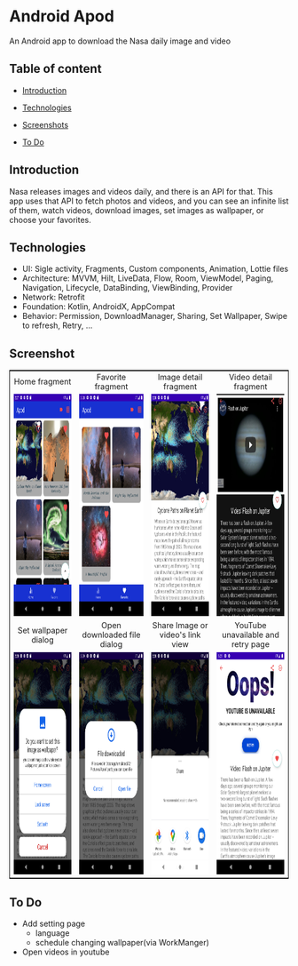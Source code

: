 # Android Apod
An Android app to download the Nasa daily image and video 

## Table of content

* [Introduction](#Introduction)

* [Technologies](#Technologies)
 
* [Screenshots](#Screenshots)

* [To Do](#To-Do)

## Introduction
 Nasa releases images and videos daily, and there is an API for that. This app uses that API to fetch photos and videos, and you can see an infinite list of them, watch videos, download images, set images as wallpaper, or choose your favorites. 

## Technologies 
* UI: Sigle activity, Fragments, Custom components, Animation, Lottie files
* Architecture: MVVM, Hilt, LiveData, Flow, Room, ViewModel, Paging, Navigation, Lifecycle, DataBinding, ViewBinding, Provider
* Network: Retrofit
* Foundation: Kotlin, AndroidX, AppCompat
* Behavior: Permission, DownloadManager, Sharing, Set Wallpaper, Swipe to refresh, Retry, ...

## Screenshot
<table  style="border: 1px solid black; width: 100%; word-wrap:break-word;
              table-layout: fixed; text-align:center" >
 <tr>
    <td>Home fragment</td>
     <td>Favorite fragment</td>
     <td>Image detail fragment</td>
      <td>Video detail fragment</td>
  </tr>
  <tr>
    <td ><img src="screenshots/home_fragment_view.png" width=200 height=400></td>
    <td><img src="screenshots/favorite_fragment_view.png" width=200 height=400></td>
    <td><img src="screenshots/image_detail_view.png" width=200 height=400></td>
    <td><img src="screenshots/video_detail_view.png" width=200 height=400></td>
  </tr>
  <tr>
    <td>Set wallpaper dialog</td>
     <td>Open downloaded file dialog </td>
     <td>Share Image or video's link view</td>
      <td>YouTube unavailable and retry page</td>
  </tr>
  <tr>
    <td><img src="screenshots/set_wallpaper_dialog.png" width=200 height=400></td>
    <td><img src="screenshots/open_file_dialog.png" width=200 height=400></td>
    <td><img src="screenshots/share_view.png" width=200 height=400></td>
    <td><img src="screenshots/youtube_error_page.png" width=200 height=400></td>
  </tr>
 </table>
<!-- ![Home Fragment](screenshots/home_fragment_view.png "A list of Apods")
![Favorite Fragment](screenshots/favorite_fragment_view.png "List of favorite Apods")
![Image Detail](screenshots/image_detail_view.png "An image detail page")
![Image Detail](screenshots/video_detail_view.png "An video detail page") -->

## To Do
 * Add setting page
      * language 
      * schedule changing wallpaper(via WorkManger)
 * Open videos in youtube
